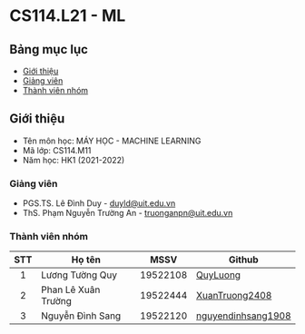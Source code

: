 # CS114.L21 - ML

## Bảng mục lục

- [Giới thiệu](#giới-thiệu)
- [Giảng viên](#giảng-viên)
- [Thành viên nhóm](#thành-viên-nhóm)

## Giới thiệu

- Tên môn học: MÁY HỌC - MACHINE LEARNING
- Mã lớp: CS114.M11
- Năm học: HK1 (2021-2022)

### Giảng viên

- PGS.TS. Lê Đình Duy - duyld@uit.edu.vn
- ThS. Phạm Nguyễn Trường An - truonganpn@uit.edu.vn

### Thành viên nhóm

| STT | Họ tên              | MSSV     | Github|
| :-: | ------------------- | -------- | -------
|  1  | Lương Tường Quy     | 19522108 | [QuyLuong](https://github.com/QuyLuong)             
|  2  | Phan Lê Xuân Trường | 19522444 | [XuanTruong2408](https://github.com/XuanTruong2408) 
|  3  | Nguyễn Đình Sang        | 19522120 | [nguyendinhsang1908](https://github.com/nguyendinhsang1908)                            
